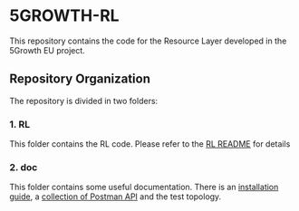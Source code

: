 # 5GROWTH-RL
This repository contains the code for the Resource Layer developed in the 5Growth EU project.

## Repository Organization
The repository is divided in two folders:

### 1. RL 
This folder contains the RL code. Please refer to the [RL README](rl/README.md) for details

### 2. doc
This folder contains some useful documentation. There is an [installation guide](doc/INSTALL.rtf), a [collection of Postman API](doc/postman_collections/rl.postman_collection.json) and the test topology.


